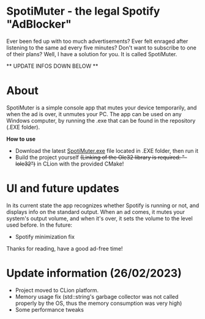 # SpotiMuter - the legal Spotify "AdBlocker"
Ever been fed up with too much advertisements? Ever felt enraged after listening to the same ad every five minutes? Don't want to subscribe to one of their plans?
Well, I have a solution for you. It is called SpotiMuter.

** UPDATE INFOS DOWN BELOW **

# About
SpotiMuter is a simple console app that mutes your device temporarily, and when the ad is over, it unmutes your PC.
The app can be used on any Windows computer, by running the .exe that can be found in the repository (.EXE folder).

**How to use**
- Download the latest [SpotiMuter.exe](https://github.com/kovacsadam23/SpotiMuter/blob/main/.EXE/SpotiMuter.exe) file located in .EXE folder, then run it
- Build the project yourself ~~(Linking of the Ole32 library is required: "-lole32")~~ in CLion with the provided CMake!

# UI and future updates
In its current state the app recognizes whether Spotify is running or not, and displays info on the standard output. When an ad comes, it mutes your system's output volume, and when it's over, it sets the volume to the level used before.
In the future:
- Spotify minimization fix

Thanks for reading, have a good ad-free time!

# Update information (26/02/2023)

- Project moved to CLion platform.
- Memory usage fix (std::string's garbage collector was not called properly by the OS, thus the memory consumption was very high)
- Some performance tweaks